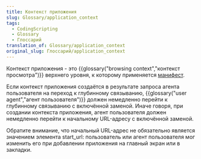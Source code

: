```yaml
---
title: Контекст приложения
slug: Glossary/application_context
tags:
  - CodingScripting
  - Glossary
  - Глоссарий
translation_of: Glossary/application_context
original_slug: Глоссарий/application_context
---
```


Контекст приложения - это {{glossary("browsing context","контекст просмотра")}} верхнего уровня, к которому применяется [манифест](/ru/docs/Web/Manifest).

Если контекст приложения создаётся в результате запроса агента пользователя на переход к глубинному связыванию, {{glossary("user agent","агент пользователя")}} должен немедленно перейти к глубинному связыванию с включённой заменой. Иначе говоря, при создании контекста приложения, агент пользователя должен немедленно перейти к начальному URL-адресу с включённой заменой.

Обратите внимание, что начальный URL-адрес не обязательно является значением элемента start_url: пользователь или агент пользователя мог изменить его при добавлении приложения на главный экран или в закладки.
